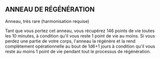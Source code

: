 ## ANNEAU DE RÉGÉNÉRATION

Anneau, très rare (harmonisation requise)

Tant que vous portez cet anneau, vous récupérez 146
points de vie toutes les 10 minutes, à condition qu'il vous
reste 1 point de vie au moins. Si vous perdez une partie de
votre corps, l'anneau la régénère et la rend complètement
opérationnelle au bout de 1d6+1 jours à condition qu'il vous
reste au moins 1 point de vie pendant tout le processus de
régénération.
